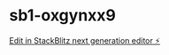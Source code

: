 # sb1-oxgynxx9

[Edit in StackBlitz next generation editor ⚡️](https://stackblitz.com/~/github.com/Vrushabbb/sb1-oxgynxx9)